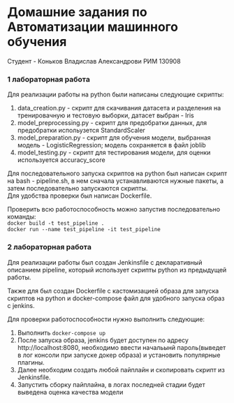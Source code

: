 # Домашние задания по Автоматизации машинного обучения

Студент - Коньков Владислав Александрови РИМ 130908

### 1 лабораторная работа

Для реализации работы на python были написаны следующие скрипты:
1. data_creation.py - скрипт для скачивания датасета
и разделения на тренировачную и тестовую выборки, датасет выбран - Iris  
2. model_preprocessing.py - скрипт для предобратки данных, для предобратки испольузется StandardScaler  
3. model_preparation.py - скрипт для обучения модели, выбранная модель - LogisticRegression; модель сохраняется в файл joblib
4. model_testing.py - скрипт для тестирования модели, для оценки используется accuracy_score  

Для последовательного запуска скриптов на python был написан скрипт на bash - pipeline.sh,
в нем сначала устанавливаются нужные пакеты, а затем последовательно запускаются скрипты.  
Для удобства проверки был написан Dockerfile.

Проверить всю работоспособность можно запустив последовательно команды:   
```docker build -t test_pipeline .```  
```docker run --name test_pipeline -it test_pipeline```

### 2 лабораторная работа

Для реализации работы был создан Jenkinsfile с декларативный описанием pipeline, 
который использует скрипты python из предыдущей работы.

Также для был создан Dockerfile с кастомизацией образа для запуска скриптов на python и docker-compose файл для удобного запуска образ с jenkins.

Для проверки работоспособности нужно выполнить следующие:
1. Выполнить ```docker-compose up```
2. После запуска образа, jenkins будет доступен по адресу http://localhost:8080, 
необходимо ввести начальынй пароль(выведет в лог консоли при запуске докер образа) и установить популярные плагины.
3. Далее необходим создать любой пайплайн и скопировать скрипт из Jenkinsfile.
4. Запустить сборку пайплайна, в логах последней стадии будет выведена оценка качества модели